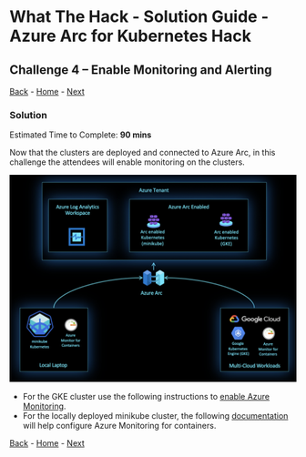# What The Hack - Solution Guide - Azure Arc for Kubernetes Hack

## Challenge 4 – Enable Monitoring and Alerting
[Back](challenge03.md) - [Home](../readme.md) - [Next](challenge05.md)

### Solution

Estimated Time to Complete: **90 mins**

Now that the clusters are deployed and connected to Azure Arc, in this challenge the attendees will enable monitoring on the clusters.

 ![](../../img/image6.png)

* For the GKE cluster use the following instructions to [enable Azure Monitoring](https://github.com/microsoft/azure_arc/blob/master/azure_arc_k8s_jumpstart/docs/gke_monitor.md).
* For the locally deployed minikube cluster, the following [documentation](https://docs.microsoft.com/en-us/azure/azure-monitor/insights/container-insights-enable-arc-enabled-clusters?toc=/azure/azure-arc/toc.json) will help configure Azure Monitoring for containers.

[Back](challenge03.md) - [Home](../readme.md) - [Next](challenge05.md)
